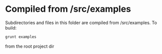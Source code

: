 
# Compiled from /src/examples
Subdirectories and files in this folder are compiled from /src/examples.   To build:
```bash
grunt examples
```
from the root project dir
